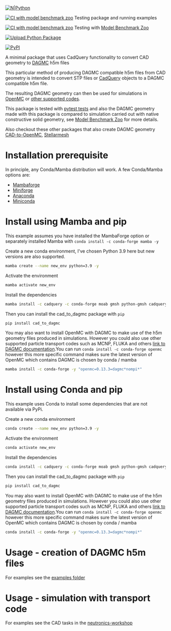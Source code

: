 
[![N|Python](https://www.python.org/static/community_logos/python-powered-w-100x40.png)](https://www.python.org)

[![CI with model benchmark zoo](https://github.com/fusion-energy/cad_to_dagmc/actions/workflows/ci_with_benchmarks.yml/badge.svg)](https://github.com/fusion-energy/cad_to_dagmc/actions/workflows/ci_with_benchmarks.yml) Testing package and running examples

[![CI with model benchmark zoo](https://github.com/fusion-energy/cad_to_dagmc/actions/workflows/ci_with_benchmarks.yml/badge.svg?branch=main)](https://github.com/fusion-energy/cad_to_dagmc/actions/workflows/ci_with_benchmarks.yml) Testing with [Model Benchmark Zoo](https://github.com/fusion-energy/model_benchmark_zoo)

[![Upload Python Package](https://github.com/fusion-energy/cad_to_dagmc/actions/workflows/python-publish.yml/badge.svg)](https://github.com/fusion-energy/cad_to_dagmc/actions/workflows/python-publish.yml)

[![PyPI](https://img.shields.io/pypi/v/cad_to_dagmc?color=brightgreen&label=pypi&logo=grebrightgreenen&logoColor=green)](https://pypi.org/project/cad_to_dagmc/)


A minimal package that uses CadQuery functionality to convert CAD geometry to [DAGMC](https://github.com/svalinn/DAGMC/) h5m files

This particular method of producing DAGMC compatible h5m files from CAD geometry is intended to convert STP files or [CadQuery](https://cadquery.readthedocs.io) objects to a DAGMC compatible h5m file.

The resulting DAGMC geometry can then be used for simulations in [OpenMC](https://github.com/openmc-dev/openmc/) or [other supported codes](https://svalinn.github.io/DAGMC/).

This package is tested with [pytest tests](https://github.com/fusion-energy/cad_to_dagmc/tree/main/tests) and also the DAGMC geometry made with this package is compared to simulation carried out with native constructive solid geometry, see [Model Benchmark Zoo](https://github.com/fusion-energy/model_benchmark_zoo) for more details.

Also checkout these other packages that also create DAGMC geometry [CAD-to-OpenMC](https://github.com/openmsr/CAD_to_OpenMC), [Stellarmesh](https://github.com/Thea-Energy/stellarmesh) 

# Installation prerequisite

In principle, any Conda/Mamba distribution will work. A few Conda/Mamba options are:
- [Mambaforge](https://github.com/conda-forge/miniforge#mambaforge)
- [Miniforge](https://github.com/conda-forge/miniforge#miniforge-pypy3)
- [Anaconda](https://www.anaconda.com/download)
- [Miniconda](https://docs.conda.io/en/latest/miniconda.html)


# Install using Mamba and pip

This example assumes you have installed the MambaForge option or separately
installed Mamba with ```conda install -c conda-forge mamba -y```

Create a new conda environment, I've chosen Python 3.9 here but new versions are
also supported.
```bash
mamba create --name new_env python=3.9 -y
```

Activate the environment
```bash
mamba activate new_env
```

Install the dependencies
```bash
mamba install -c cadquery -c conda-forge moab gmsh python-gmsh cadquery=master -y
```

Then you can install the cad_to_dagmc package with ```pip```
```bash
pip install cad_to_dagmc
```

You may also want to install OpenMC with DAGMC to make use of the h5m geometry files produced in simulations. However you could also use other supported particle transport codes such as MCNP, FLUKA and others [link to DAGMC documentation](https://svalinn.github.io/DAGMC/).You can run ```conda install -c conda-forge openmc``` however this more specific command makes sure the latest version of OpenMC which contains DAGMC is chosen by conda / mamba
```bash
mamba install -c conda-forge -y "openmc=0.13.3=dagmc*nompi*"
```


# Install using Conda and pip

This example uses Conda to install some dependencies that are not available via PyPi.

Create a new conda environment
```bash
conda create --name new_env python=3.9 -y
```

Activate the environment
```bash
conda activate new_env
```

Install the dependencies
```bash
conda install -c cadquery -c conda-forge moab gmsh python-gmsh cadquery=master -y
```

Then you can install the cad_to_dagmc package with ```pip```
```bash
pip install cad_to_dagmc
```

You may also want to install OpenMC with DAGMC to make use of the h5m geometry files produced in simulations. However you could also use other supported particle transport codes such as MCNP, FLUKA and others [link to DAGMC documentation](https://svalinn.github.io/DAGMC/).You can run ```conda install -c conda-forge openmc``` however this more specific command makes sure the latest version of OpenMC which contains DAGMC is chosen by conda / mamba
```bash
conda install -c conda-forge -y "openmc=0.13.3=dagmc*nompi*"
```



# Usage - creation of DAGMC h5m files

For examples see the [examples folder](https://github.com/fusion-energy/cad_to_dagmc/tree/main/examples)

# Usage - simulation with transport code

For examples see the CAD tasks in the [neutronics-workshop](https://github.com/fusion-energy/neutronics-workshop)
